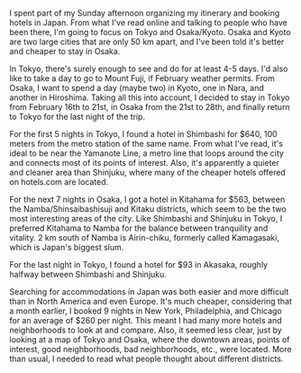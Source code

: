 I spent part of my Sunday afternoon organizing my itinerary and booking hotels in Japan. From what I've read online and talking to people who have been there, I'm going to focus on Tokyo and Osaka/Kyoto. Osaka and Kyoto are two large cities that are only 50 km apart, and I've been told it's better and cheaper to stay in Osaka.

In Tokyo, there's surely enough to see and do for at least 4-5 days. I'd also like to take a day to go to Mount Fuji, if February weather permits. From Osaka, I want to spend a day (maybe two) in Kyoto, one in Nara, and another in Hiroshima. Taking all this into account, I decided to stay in Tokyo from February 16th to 21st, in Osaka from the 21st to 28th, and finally return to Tokyo for the last night of the trip.

For the first 5 nights in Tokyo, I found a hotel in Shimbashi for $640, 100 meters from the metro station of the same name. From what I've read, it's ideal to be near the Yamanote Line, a metro line that loops around the city and connects most of its points of interest. Also, it's apparently a quieter and cleaner area than Shinjuku, where many of the cheaper hotels offered on hotels.com are located.

For the next 7 nights in Osaka, I got a hotel in Kitahama for $563, between the Namba/Shinsaibashisuji and Kitaku districts, which seem to be the two most interesting areas of the city. Like Shimbashi and Shinjuku in Tokyo, I preferred Kitahama to Namba for the balance between tranquility and vitality. 2 km south of Namba is Airin-chiku, formerly called Kamagasaki, which is Japan's biggest slum.

For the last night in Tokyo, I found a hotel for $93 in Akasaka, roughly halfway between Shimbashi and Shinjuku.

Searching for accommodations in Japan was both easier and more difficult than in North America and even Europe. It's much cheaper, considering that a month earlier, I booked 9 nights in New York, Philadelphia, and Chicago for an average of $260 per night. This meant I had many more hotels and neighborhoods to look at and compare. Also, it seemed less clear, just by looking at a map of Tokyo and Osaka, where the downtown areas, points of interest, good neighborhoods, bad neighborhoods, etc., were located. More than usual, I needed to read what people thought about different districts.

